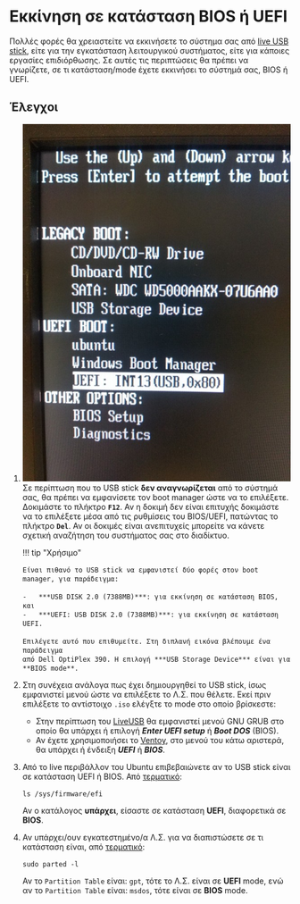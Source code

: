 # Εκκίνηση σε κατάσταση BIOS ή UEFI

Πολλές φορές θα χρειαστείτε να εκκινήσετε το σύστημα σας από [live USB
stick](../../ubuntu/liveusb/), είτε για την εγκατάσταση λειτουργικού
συστήματος, είτε για κάποιες εργασίες επιδιόρθωσης. Σε αυτές τις περιπτώσεις θα
πρέπει να γνωρίζετε, σε τι κατάσταση/mode έχετε εκκινήσει το σύστημά σας, BIOS
ή UEFI.

## Έλεγχοι

1.  [![](Dell_OptiPlex_390_UEFI.jpg)](Dell_OptiPlex_390_UEFI.jpg)
    Σε περίπτωση που το USB stick **δεν αναγνωρίζεται** από το σύστημά σας, θα
    πρέπει να εμφανίσετε τον boot manager ώστε να το επιλέξετε. Δοκιμάστε το
    πλήκτρο **`F12`**. Αν η δοκιμή δεν είναι επιτυχής δοκιμάστε να το επιλέξετε
    μέσα από τις ρυθμίσεις του BIOS/UEFI, πατώντας το πλήκτρο **`Del`**. Αν οι
    δοκιμές είναι ανεπιτυχείς μπορείτε να κάνετε σχετική αναζήτηση του
    συστήματος σας στο διαδίκτυο.

    !!! tip "Χρήσιμο"

        Είναι πιθανό το USB stick να εμφανιστεί δύο φορές στον boot
        manager, για παράδειγμα:

        -   ***USB DISK 2.0 (7388MB)***: για εκκίνηση σε κατάσταση BIOS, και
        -   ***UEFI: USB DISK 2.0 (7388MB)***: για εκκίνηση σε κατάσταση UEFI.

        Επιλέγετε αυτό που επιθυμείτε. Στη διπλανή εικόνα βλέπουμε ένα παράδειγμα
        από Dell OptiPlex 390. Η επιλογή ***USB Storage Device*** είναι για **BIOS mode**.

2.  Στη συνέχεια ανάλογα πως έχει δημιουργηθεί το USB stick, ίσως εμφανιστεί
    μενού ώστε να επιλέξετε το Λ.Σ. που θέλετε. Εκεί πριν επιλέξετε το
    αντίστοιχο `.iso` ελέγξτε το mode στο οποίο βρίσκεστε:

    -   Στην περίπτωση του [LiveUSB](../../ubuntu/liveusb.md#liveusb) θα
        εμφανιστεί μενού GNU GRUB στο οποίο θα υπάρχει ή επιλογή ***Enter
        UEFI setup*** ή ***Boot DOS*** (BIOS).
    -   Αν έχετε χρησιμοποιήσει το
        [Ventoy](../../ubuntu/liveusb.md#ventoy), στο μενού του κάτω
        αριστερά, θα υπάρχει ή ένδειξη ***UEFI*** ή ***BIOS***.

3.  Από το live περιβάλλον του Ubuntu επιβεβαιώνετε αν το USB stick είναι σε
    κατάσταση UEFI ή BIOS. Από [τερματικό](../../glossary#terminal):
    ```shell
    ls /sys/firmware/efi
    ```
    Αν ο κατάλογος **υπάρχει**, είσαστε σε κατάσταση **UEFI**, διαφορετικά σε
    **BIOS**.

4.  Αν υπάρχει/ουν εγκατεστημένο/α Λ.Σ. για να διαπιστώσετε σε τι κατάσταση
    είναι, από [τερματικό](../../glossary#terminal):
    ```shell
    sudo parted -l
    ```
    Αν το `Partition Table` είναι: `gpt`, τότε το Λ.Σ. είναι σε **UEFI** mode,
    ενώ αν το `Partition Table` είναι: `msdos`, τότε είναι σε **BIOS** mode.
